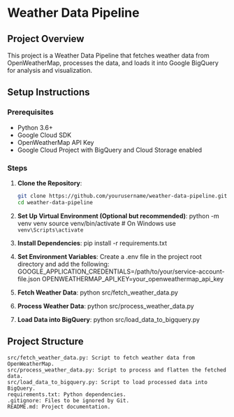 # Weather Data Pipeline

## Project Overview
This project is a Weather Data Pipeline that fetches weather data from OpenWeatherMap, processes the data, and loads it into Google BigQuery for analysis and visualization.

## Setup Instructions

### Prerequisites
- Python 3.6+
- Google Cloud SDK
- OpenWeatherMap API Key
- Google Cloud Project with BigQuery and Cloud Storage enabled

### Steps

1. **Clone the Repository**:
   ```bash
   git clone https://github.com/yourusername/weather-data-pipeline.git
   cd weather-data-pipeline

2. **Set Up Virtual Environment (Optional but recommended)**:
    python -m venv venv
    source venv/bin/activate   # On Windows use `venv\Scripts\activate`

3. **Install Dependencies**:
    pip install -r requirements.txt


4. **Set Environment Variables**:
    Create a .env file in the project root directory and add the following:
    GOOGLE_APPLICATION_CREDENTIALS=/path/to/your/service-account-file.json
    OPENWEATHERMAP_API_KEY=your_openweathermap_api_key

5. **Fetch Weather Data**:
    python src/fetch_weather_data.py


6. **Process Weather Data**:
    python src/process_weather_data.py


7. **Load Data into BigQuery**:
    python src/load_data_to_bigquery.py

## Project Structure
    src/fetch_weather_data.py: Script to fetch weather data from OpenWeatherMap.
    src/process_weather_data.py: Script to process and flatten the fetched data.
    src/load_data_to_bigquery.py: Script to load processed data into BigQuery.
    requirements.txt: Python dependencies.
    .gitignore: Files to be ignored by Git.
    README.md: Project documentation.


